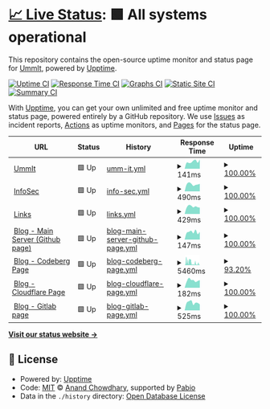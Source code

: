 # [📈 Live Status](https://status.ummit.dev): <!--live status--> **🟩 All systems operational**

This repository contains the open-source uptime monitor and status page for [UmmIt](https://ummit.dev), powered by [Upptime](https://github.com/upptime/upptime).

[![Uptime CI](https://github.com/UmmItC/upptime/workflows/Uptime%20CI/badge.svg)](https://github.com/UmmItC/upptime/actions?query=workflow%3A%22Uptime+CI%22)
[![Response Time CI](https://github.com/UmmItC/upptime/workflows/Response%20Time%20CI/badge.svg)](https://github.com/UmmItC/upptime/actions?query=workflow%3A%22Response+Time+CI%22)
[![Graphs CI](https://github.com/UmmItC/upptime/workflows/Graphs%20CI/badge.svg)](https://github.com/UmmItC/upptime/actions?query=workflow%3A%22Graphs+CI%22)
[![Static Site CI](https://github.com/UmmItC/upptime/workflows/Static%20Site%20CI/badge.svg)](https://github.com/UmmItC/upptime/actions?query=workflow%3A%22Static+Site+CI%22)
[![Summary CI](https://github.com/UmmItC/upptime/workflows/Summary%20CI/badge.svg)](https://github.com/UmmItC/upptime/actions?query=workflow%3A%22Summary+CI%22)

With [Upptime](https://upptime.js.org), you can get your own unlimited and free uptime monitor and status page, powered entirely by a GitHub repository. We use [Issues](https://github.com/UmmItC/upptime/issues) as incident reports, [Actions](https://github.com/UmmItC/upptime/actions) as uptime monitors, and [Pages](https://status.ummit.dev) for the status page.

<!--start: status pages-->
<!-- This summary is generated by Upptime (https://github.com/upptime/upptime) -->
<!-- Do not edit this manually, your changes will be overwritten -->
<!-- prettier-ignore -->
| URL | Status | History | Response Time | Uptime |
| --- | ------ | ------- | ------------- | ------ |
| <img alt="" src="https://icons.duckduckgo.com/ip3/ummit.dev.ico" height="13"> [UmmIt](https://ummit.dev) | 🟩 Up | [umm-it.yml](https://github.com/UmmItC/Upptime/commits/HEAD/history/umm-it.yml) | <details><summary><img alt="Response time graph" src="./graphs/umm-it/response-time-week.png" height="20"> 141ms</summary><br><a href="https://status.ummit.dev/history/umm-it"><img alt="Response time 122" src="https://img.shields.io/endpoint?url=https%3A%2F%2Fraw.githubusercontent.com%2FUmmItC%2FUpptime%2FHEAD%2Fapi%2Fumm-it%2Fresponse-time.json"></a><br><a href="https://status.ummit.dev/history/umm-it"><img alt="24-hour response time 181" src="https://img.shields.io/endpoint?url=https%3A%2F%2Fraw.githubusercontent.com%2FUmmItC%2FUpptime%2FHEAD%2Fapi%2Fumm-it%2Fresponse-time-day.json"></a><br><a href="https://status.ummit.dev/history/umm-it"><img alt="7-day response time 141" src="https://img.shields.io/endpoint?url=https%3A%2F%2Fraw.githubusercontent.com%2FUmmItC%2FUpptime%2FHEAD%2Fapi%2Fumm-it%2Fresponse-time-week.json"></a><br><a href="https://status.ummit.dev/history/umm-it"><img alt="30-day response time 130" src="https://img.shields.io/endpoint?url=https%3A%2F%2Fraw.githubusercontent.com%2FUmmItC%2FUpptime%2FHEAD%2Fapi%2Fumm-it%2Fresponse-time-month.json"></a><br><a href="https://status.ummit.dev/history/umm-it"><img alt="1-year response time 122" src="https://img.shields.io/endpoint?url=https%3A%2F%2Fraw.githubusercontent.com%2FUmmItC%2FUpptime%2FHEAD%2Fapi%2Fumm-it%2Fresponse-time-year.json"></a></details> | <details><summary><a href="https://status.ummit.dev/history/umm-it">100.00%</a></summary><a href="https://status.ummit.dev/history/umm-it"><img alt="All-time uptime 100.00%" src="https://img.shields.io/endpoint?url=https%3A%2F%2Fraw.githubusercontent.com%2FUmmItC%2FUpptime%2FHEAD%2Fapi%2Fumm-it%2Fuptime.json"></a><br><a href="https://status.ummit.dev/history/umm-it"><img alt="24-hour uptime 100.00%" src="https://img.shields.io/endpoint?url=https%3A%2F%2Fraw.githubusercontent.com%2FUmmItC%2FUpptime%2FHEAD%2Fapi%2Fumm-it%2Fuptime-day.json"></a><br><a href="https://status.ummit.dev/history/umm-it"><img alt="7-day uptime 100.00%" src="https://img.shields.io/endpoint?url=https%3A%2F%2Fraw.githubusercontent.com%2FUmmItC%2FUpptime%2FHEAD%2Fapi%2Fumm-it%2Fuptime-week.json"></a><br><a href="https://status.ummit.dev/history/umm-it"><img alt="30-day uptime 100.00%" src="https://img.shields.io/endpoint?url=https%3A%2F%2Fraw.githubusercontent.com%2FUmmItC%2FUpptime%2FHEAD%2Fapi%2Fumm-it%2Fuptime-month.json"></a><br><a href="https://status.ummit.dev/history/umm-it"><img alt="1-year uptime 100.00%" src="https://img.shields.io/endpoint?url=https%3A%2F%2Fraw.githubusercontent.com%2FUmmItC%2FUpptime%2FHEAD%2Fapi%2Fumm-it%2Fuptime-year.json"></a></details>
| <img alt="" src="https://icons.duckduckgo.com/ip3/infosec.ummit.dev.ico" height="13"> [InfoSec](https://infosec.ummit.dev) | 🟩 Up | [info-sec.yml](https://github.com/UmmItC/Upptime/commits/HEAD/history/info-sec.yml) | <details><summary><img alt="Response time graph" src="./graphs/info-sec/response-time-week.png" height="20"> 490ms</summary><br><a href="https://status.ummit.dev/history/info-sec"><img alt="Response time 513" src="https://img.shields.io/endpoint?url=https%3A%2F%2Fraw.githubusercontent.com%2FUmmItC%2FUpptime%2FHEAD%2Fapi%2Finfo-sec%2Fresponse-time.json"></a><br><a href="https://status.ummit.dev/history/info-sec"><img alt="24-hour response time 514" src="https://img.shields.io/endpoint?url=https%3A%2F%2Fraw.githubusercontent.com%2FUmmItC%2FUpptime%2FHEAD%2Fapi%2Finfo-sec%2Fresponse-time-day.json"></a><br><a href="https://status.ummit.dev/history/info-sec"><img alt="7-day response time 490" src="https://img.shields.io/endpoint?url=https%3A%2F%2Fraw.githubusercontent.com%2FUmmItC%2FUpptime%2FHEAD%2Fapi%2Finfo-sec%2Fresponse-time-week.json"></a><br><a href="https://status.ummit.dev/history/info-sec"><img alt="30-day response time 486" src="https://img.shields.io/endpoint?url=https%3A%2F%2Fraw.githubusercontent.com%2FUmmItC%2FUpptime%2FHEAD%2Fapi%2Finfo-sec%2Fresponse-time-month.json"></a><br><a href="https://status.ummit.dev/history/info-sec"><img alt="1-year response time 513" src="https://img.shields.io/endpoint?url=https%3A%2F%2Fraw.githubusercontent.com%2FUmmItC%2FUpptime%2FHEAD%2Fapi%2Finfo-sec%2Fresponse-time-year.json"></a></details> | <details><summary><a href="https://status.ummit.dev/history/info-sec">100.00%</a></summary><a href="https://status.ummit.dev/history/info-sec"><img alt="All-time uptime 99.99%" src="https://img.shields.io/endpoint?url=https%3A%2F%2Fraw.githubusercontent.com%2FUmmItC%2FUpptime%2FHEAD%2Fapi%2Finfo-sec%2Fuptime.json"></a><br><a href="https://status.ummit.dev/history/info-sec"><img alt="24-hour uptime 100.00%" src="https://img.shields.io/endpoint?url=https%3A%2F%2Fraw.githubusercontent.com%2FUmmItC%2FUpptime%2FHEAD%2Fapi%2Finfo-sec%2Fuptime-day.json"></a><br><a href="https://status.ummit.dev/history/info-sec"><img alt="7-day uptime 100.00%" src="https://img.shields.io/endpoint?url=https%3A%2F%2Fraw.githubusercontent.com%2FUmmItC%2FUpptime%2FHEAD%2Fapi%2Finfo-sec%2Fuptime-week.json"></a><br><a href="https://status.ummit.dev/history/info-sec"><img alt="30-day uptime 100.00%" src="https://img.shields.io/endpoint?url=https%3A%2F%2Fraw.githubusercontent.com%2FUmmItC%2FUpptime%2FHEAD%2Fapi%2Finfo-sec%2Fuptime-month.json"></a><br><a href="https://status.ummit.dev/history/info-sec"><img alt="1-year uptime 99.99%" src="https://img.shields.io/endpoint?url=https%3A%2F%2Fraw.githubusercontent.com%2FUmmItC%2FUpptime%2FHEAD%2Fapi%2Finfo-sec%2Fuptime-year.json"></a></details>
| <img alt="" src="https://icons.duckduckgo.com/ip3/links.ummit.dev.ico" height="13"> [Links](https://links.ummit.dev) | 🟩 Up | [links.yml](https://github.com/UmmItC/Upptime/commits/HEAD/history/links.yml) | <details><summary><img alt="Response time graph" src="./graphs/links/response-time-week.png" height="20"> 429ms</summary><br><a href="https://status.ummit.dev/history/links"><img alt="Response time 424" src="https://img.shields.io/endpoint?url=https%3A%2F%2Fraw.githubusercontent.com%2FUmmItC%2FUpptime%2FHEAD%2Fapi%2Flinks%2Fresponse-time.json"></a><br><a href="https://status.ummit.dev/history/links"><img alt="24-hour response time 369" src="https://img.shields.io/endpoint?url=https%3A%2F%2Fraw.githubusercontent.com%2FUmmItC%2FUpptime%2FHEAD%2Fapi%2Flinks%2Fresponse-time-day.json"></a><br><a href="https://status.ummit.dev/history/links"><img alt="7-day response time 429" src="https://img.shields.io/endpoint?url=https%3A%2F%2Fraw.githubusercontent.com%2FUmmItC%2FUpptime%2FHEAD%2Fapi%2Flinks%2Fresponse-time-week.json"></a><br><a href="https://status.ummit.dev/history/links"><img alt="30-day response time 416" src="https://img.shields.io/endpoint?url=https%3A%2F%2Fraw.githubusercontent.com%2FUmmItC%2FUpptime%2FHEAD%2Fapi%2Flinks%2Fresponse-time-month.json"></a><br><a href="https://status.ummit.dev/history/links"><img alt="1-year response time 424" src="https://img.shields.io/endpoint?url=https%3A%2F%2Fraw.githubusercontent.com%2FUmmItC%2FUpptime%2FHEAD%2Fapi%2Flinks%2Fresponse-time-year.json"></a></details> | <details><summary><a href="https://status.ummit.dev/history/links">100.00%</a></summary><a href="https://status.ummit.dev/history/links"><img alt="All-time uptime 100.00%" src="https://img.shields.io/endpoint?url=https%3A%2F%2Fraw.githubusercontent.com%2FUmmItC%2FUpptime%2FHEAD%2Fapi%2Flinks%2Fuptime.json"></a><br><a href="https://status.ummit.dev/history/links"><img alt="24-hour uptime 100.00%" src="https://img.shields.io/endpoint?url=https%3A%2F%2Fraw.githubusercontent.com%2FUmmItC%2FUpptime%2FHEAD%2Fapi%2Flinks%2Fuptime-day.json"></a><br><a href="https://status.ummit.dev/history/links"><img alt="7-day uptime 100.00%" src="https://img.shields.io/endpoint?url=https%3A%2F%2Fraw.githubusercontent.com%2FUmmItC%2FUpptime%2FHEAD%2Fapi%2Flinks%2Fuptime-week.json"></a><br><a href="https://status.ummit.dev/history/links"><img alt="30-day uptime 100.00%" src="https://img.shields.io/endpoint?url=https%3A%2F%2Fraw.githubusercontent.com%2FUmmItC%2FUpptime%2FHEAD%2Fapi%2Flinks%2Fuptime-month.json"></a><br><a href="https://status.ummit.dev/history/links"><img alt="1-year uptime 100.00%" src="https://img.shields.io/endpoint?url=https%3A%2F%2Fraw.githubusercontent.com%2FUmmItC%2FUpptime%2FHEAD%2Fapi%2Flinks%2Fuptime-year.json"></a></details>
| <img alt="" src="https://icons.duckduckgo.com/ip3/blog.ummit.dev.ico" height="13"> [Blog - Main Server (Github page)](https://blog.ummit.dev) | 🟩 Up | [blog-main-server-github-page.yml](https://github.com/UmmItC/Upptime/commits/HEAD/history/blog-main-server-github-page.yml) | <details><summary><img alt="Response time graph" src="./graphs/blog-main-server-github-page/response-time-week.png" height="20"> 147ms</summary><br><a href="https://status.ummit.dev/history/blog-main-server-github-page"><img alt="Response time 157" src="https://img.shields.io/endpoint?url=https%3A%2F%2Fraw.githubusercontent.com%2FUmmItC%2FUpptime%2FHEAD%2Fapi%2Fblog-main-server-github-page%2Fresponse-time.json"></a><br><a href="https://status.ummit.dev/history/blog-main-server-github-page"><img alt="24-hour response time 149" src="https://img.shields.io/endpoint?url=https%3A%2F%2Fraw.githubusercontent.com%2FUmmItC%2FUpptime%2FHEAD%2Fapi%2Fblog-main-server-github-page%2Fresponse-time-day.json"></a><br><a href="https://status.ummit.dev/history/blog-main-server-github-page"><img alt="7-day response time 147" src="https://img.shields.io/endpoint?url=https%3A%2F%2Fraw.githubusercontent.com%2FUmmItC%2FUpptime%2FHEAD%2Fapi%2Fblog-main-server-github-page%2Fresponse-time-week.json"></a><br><a href="https://status.ummit.dev/history/blog-main-server-github-page"><img alt="30-day response time 155" src="https://img.shields.io/endpoint?url=https%3A%2F%2Fraw.githubusercontent.com%2FUmmItC%2FUpptime%2FHEAD%2Fapi%2Fblog-main-server-github-page%2Fresponse-time-month.json"></a><br><a href="https://status.ummit.dev/history/blog-main-server-github-page"><img alt="1-year response time 157" src="https://img.shields.io/endpoint?url=https%3A%2F%2Fraw.githubusercontent.com%2FUmmItC%2FUpptime%2FHEAD%2Fapi%2Fblog-main-server-github-page%2Fresponse-time-year.json"></a></details> | <details><summary><a href="https://status.ummit.dev/history/blog-main-server-github-page">100.00%</a></summary><a href="https://status.ummit.dev/history/blog-main-server-github-page"><img alt="All-time uptime 100.00%" src="https://img.shields.io/endpoint?url=https%3A%2F%2Fraw.githubusercontent.com%2FUmmItC%2FUpptime%2FHEAD%2Fapi%2Fblog-main-server-github-page%2Fuptime.json"></a><br><a href="https://status.ummit.dev/history/blog-main-server-github-page"><img alt="24-hour uptime 100.00%" src="https://img.shields.io/endpoint?url=https%3A%2F%2Fraw.githubusercontent.com%2FUmmItC%2FUpptime%2FHEAD%2Fapi%2Fblog-main-server-github-page%2Fuptime-day.json"></a><br><a href="https://status.ummit.dev/history/blog-main-server-github-page"><img alt="7-day uptime 100.00%" src="https://img.shields.io/endpoint?url=https%3A%2F%2Fraw.githubusercontent.com%2FUmmItC%2FUpptime%2FHEAD%2Fapi%2Fblog-main-server-github-page%2Fuptime-week.json"></a><br><a href="https://status.ummit.dev/history/blog-main-server-github-page"><img alt="30-day uptime 100.00%" src="https://img.shields.io/endpoint?url=https%3A%2F%2Fraw.githubusercontent.com%2FUmmItC%2FUpptime%2FHEAD%2Fapi%2Fblog-main-server-github-page%2Fuptime-month.json"></a><br><a href="https://status.ummit.dev/history/blog-main-server-github-page"><img alt="1-year uptime 100.00%" src="https://img.shields.io/endpoint?url=https%3A%2F%2Fraw.githubusercontent.com%2FUmmItC%2FUpptime%2FHEAD%2Fapi%2Fblog-main-server-github-page%2Fuptime-year.json"></a></details>
| <img alt="" src="https://icons.duckduckgo.com/ip3/cb-blog.ummit.dev.ico" height="13"> [Blog - Codeberg Page](https://cb-blog.ummit.dev) | 🟩 Up | [blog-codeberg-page.yml](https://github.com/UmmItC/Upptime/commits/HEAD/history/blog-codeberg-page.yml) | <details><summary><img alt="Response time graph" src="./graphs/blog-codeberg-page/response-time-week.png" height="20"> 5460ms</summary><br><a href="https://status.ummit.dev/history/blog-codeberg-page"><img alt="Response time 3620" src="https://img.shields.io/endpoint?url=https%3A%2F%2Fraw.githubusercontent.com%2FUmmItC%2FUpptime%2FHEAD%2Fapi%2Fblog-codeberg-page%2Fresponse-time.json"></a><br><a href="https://status.ummit.dev/history/blog-codeberg-page"><img alt="24-hour response time 567" src="https://img.shields.io/endpoint?url=https%3A%2F%2Fraw.githubusercontent.com%2FUmmItC%2FUpptime%2FHEAD%2Fapi%2Fblog-codeberg-page%2Fresponse-time-day.json"></a><br><a href="https://status.ummit.dev/history/blog-codeberg-page"><img alt="7-day response time 5460" src="https://img.shields.io/endpoint?url=https%3A%2F%2Fraw.githubusercontent.com%2FUmmItC%2FUpptime%2FHEAD%2Fapi%2Fblog-codeberg-page%2Fresponse-time-week.json"></a><br><a href="https://status.ummit.dev/history/blog-codeberg-page"><img alt="30-day response time 4033" src="https://img.shields.io/endpoint?url=https%3A%2F%2Fraw.githubusercontent.com%2FUmmItC%2FUpptime%2FHEAD%2Fapi%2Fblog-codeberg-page%2Fresponse-time-month.json"></a><br><a href="https://status.ummit.dev/history/blog-codeberg-page"><img alt="1-year response time 3620" src="https://img.shields.io/endpoint?url=https%3A%2F%2Fraw.githubusercontent.com%2FUmmItC%2FUpptime%2FHEAD%2Fapi%2Fblog-codeberg-page%2Fresponse-time-year.json"></a></details> | <details><summary><a href="https://status.ummit.dev/history/blog-codeberg-page">93.20%</a></summary><a href="https://status.ummit.dev/history/blog-codeberg-page"><img alt="All-time uptime 98.82%" src="https://img.shields.io/endpoint?url=https%3A%2F%2Fraw.githubusercontent.com%2FUmmItC%2FUpptime%2FHEAD%2Fapi%2Fblog-codeberg-page%2Fuptime.json"></a><br><a href="https://status.ummit.dev/history/blog-codeberg-page"><img alt="24-hour uptime 100.00%" src="https://img.shields.io/endpoint?url=https%3A%2F%2Fraw.githubusercontent.com%2FUmmItC%2FUpptime%2FHEAD%2Fapi%2Fblog-codeberg-page%2Fuptime-day.json"></a><br><a href="https://status.ummit.dev/history/blog-codeberg-page"><img alt="7-day uptime 93.20%" src="https://img.shields.io/endpoint?url=https%3A%2F%2Fraw.githubusercontent.com%2FUmmItC%2FUpptime%2FHEAD%2Fapi%2Fblog-codeberg-page%2Fuptime-week.json"></a><br><a href="https://status.ummit.dev/history/blog-codeberg-page"><img alt="30-day uptime 95.87%" src="https://img.shields.io/endpoint?url=https%3A%2F%2Fraw.githubusercontent.com%2FUmmItC%2FUpptime%2FHEAD%2Fapi%2Fblog-codeberg-page%2Fuptime-month.json"></a><br><a href="https://status.ummit.dev/history/blog-codeberg-page"><img alt="1-year uptime 98.82%" src="https://img.shields.io/endpoint?url=https%3A%2F%2Fraw.githubusercontent.com%2FUmmItC%2FUpptime%2FHEAD%2Fapi%2Fblog-codeberg-page%2Fuptime-year.json"></a></details>
| <img alt="" src="https://icons.duckduckgo.com/ip3/cf-blog.ummit.dev.ico" height="13"> [Blog - Cloudflare Page](https://cf-blog.ummit.dev) | 🟩 Up | [blog-cloudflare-page.yml](https://github.com/UmmItC/Upptime/commits/HEAD/history/blog-cloudflare-page.yml) | <details><summary><img alt="Response time graph" src="./graphs/blog-cloudflare-page/response-time-week.png" height="20"> 182ms</summary><br><a href="https://status.ummit.dev/history/blog-cloudflare-page"><img alt="Response time 162" src="https://img.shields.io/endpoint?url=https%3A%2F%2Fraw.githubusercontent.com%2FUmmItC%2FUpptime%2FHEAD%2Fapi%2Fblog-cloudflare-page%2Fresponse-time.json"></a><br><a href="https://status.ummit.dev/history/blog-cloudflare-page"><img alt="24-hour response time 189" src="https://img.shields.io/endpoint?url=https%3A%2F%2Fraw.githubusercontent.com%2FUmmItC%2FUpptime%2FHEAD%2Fapi%2Fblog-cloudflare-page%2Fresponse-time-day.json"></a><br><a href="https://status.ummit.dev/history/blog-cloudflare-page"><img alt="7-day response time 182" src="https://img.shields.io/endpoint?url=https%3A%2F%2Fraw.githubusercontent.com%2FUmmItC%2FUpptime%2FHEAD%2Fapi%2Fblog-cloudflare-page%2Fresponse-time-week.json"></a><br><a href="https://status.ummit.dev/history/blog-cloudflare-page"><img alt="30-day response time 171" src="https://img.shields.io/endpoint?url=https%3A%2F%2Fraw.githubusercontent.com%2FUmmItC%2FUpptime%2FHEAD%2Fapi%2Fblog-cloudflare-page%2Fresponse-time-month.json"></a><br><a href="https://status.ummit.dev/history/blog-cloudflare-page"><img alt="1-year response time 162" src="https://img.shields.io/endpoint?url=https%3A%2F%2Fraw.githubusercontent.com%2FUmmItC%2FUpptime%2FHEAD%2Fapi%2Fblog-cloudflare-page%2Fresponse-time-year.json"></a></details> | <details><summary><a href="https://status.ummit.dev/history/blog-cloudflare-page">100.00%</a></summary><a href="https://status.ummit.dev/history/blog-cloudflare-page"><img alt="All-time uptime 100.00%" src="https://img.shields.io/endpoint?url=https%3A%2F%2Fraw.githubusercontent.com%2FUmmItC%2FUpptime%2FHEAD%2Fapi%2Fblog-cloudflare-page%2Fuptime.json"></a><br><a href="https://status.ummit.dev/history/blog-cloudflare-page"><img alt="24-hour uptime 100.00%" src="https://img.shields.io/endpoint?url=https%3A%2F%2Fraw.githubusercontent.com%2FUmmItC%2FUpptime%2FHEAD%2Fapi%2Fblog-cloudflare-page%2Fuptime-day.json"></a><br><a href="https://status.ummit.dev/history/blog-cloudflare-page"><img alt="7-day uptime 100.00%" src="https://img.shields.io/endpoint?url=https%3A%2F%2Fraw.githubusercontent.com%2FUmmItC%2FUpptime%2FHEAD%2Fapi%2Fblog-cloudflare-page%2Fuptime-week.json"></a><br><a href="https://status.ummit.dev/history/blog-cloudflare-page"><img alt="30-day uptime 100.00%" src="https://img.shields.io/endpoint?url=https%3A%2F%2Fraw.githubusercontent.com%2FUmmItC%2FUpptime%2FHEAD%2Fapi%2Fblog-cloudflare-page%2Fuptime-month.json"></a><br><a href="https://status.ummit.dev/history/blog-cloudflare-page"><img alt="1-year uptime 100.00%" src="https://img.shields.io/endpoint?url=https%3A%2F%2Fraw.githubusercontent.com%2FUmmItC%2FUpptime%2FHEAD%2Fapi%2Fblog-cloudflare-page%2Fuptime-year.json"></a></details>
| <img alt="" src="https://icons.duckduckgo.com/ip3/gl-blog.ummit.dev.ico" height="13"> [Blog - Gitlab page](https://gl-blog.ummit.dev) | 🟩 Up | [blog-gitlab-page.yml](https://github.com/UmmItC/Upptime/commits/HEAD/history/blog-gitlab-page.yml) | <details><summary><img alt="Response time graph" src="./graphs/blog-gitlab-page/response-time-week.png" height="20"> 525ms</summary><br><a href="https://status.ummit.dev/history/blog-gitlab-page"><img alt="Response time 532" src="https://img.shields.io/endpoint?url=https%3A%2F%2Fraw.githubusercontent.com%2FUmmItC%2FUpptime%2FHEAD%2Fapi%2Fblog-gitlab-page%2Fresponse-time.json"></a><br><a href="https://status.ummit.dev/history/blog-gitlab-page"><img alt="24-hour response time 405" src="https://img.shields.io/endpoint?url=https%3A%2F%2Fraw.githubusercontent.com%2FUmmItC%2FUpptime%2FHEAD%2Fapi%2Fblog-gitlab-page%2Fresponse-time-day.json"></a><br><a href="https://status.ummit.dev/history/blog-gitlab-page"><img alt="7-day response time 525" src="https://img.shields.io/endpoint?url=https%3A%2F%2Fraw.githubusercontent.com%2FUmmItC%2FUpptime%2FHEAD%2Fapi%2Fblog-gitlab-page%2Fresponse-time-week.json"></a><br><a href="https://status.ummit.dev/history/blog-gitlab-page"><img alt="30-day response time 530" src="https://img.shields.io/endpoint?url=https%3A%2F%2Fraw.githubusercontent.com%2FUmmItC%2FUpptime%2FHEAD%2Fapi%2Fblog-gitlab-page%2Fresponse-time-month.json"></a><br><a href="https://status.ummit.dev/history/blog-gitlab-page"><img alt="1-year response time 532" src="https://img.shields.io/endpoint?url=https%3A%2F%2Fraw.githubusercontent.com%2FUmmItC%2FUpptime%2FHEAD%2Fapi%2Fblog-gitlab-page%2Fresponse-time-year.json"></a></details> | <details><summary><a href="https://status.ummit.dev/history/blog-gitlab-page">100.00%</a></summary><a href="https://status.ummit.dev/history/blog-gitlab-page"><img alt="All-time uptime 99.99%" src="https://img.shields.io/endpoint?url=https%3A%2F%2Fraw.githubusercontent.com%2FUmmItC%2FUpptime%2FHEAD%2Fapi%2Fblog-gitlab-page%2Fuptime.json"></a><br><a href="https://status.ummit.dev/history/blog-gitlab-page"><img alt="24-hour uptime 100.00%" src="https://img.shields.io/endpoint?url=https%3A%2F%2Fraw.githubusercontent.com%2FUmmItC%2FUpptime%2FHEAD%2Fapi%2Fblog-gitlab-page%2Fuptime-day.json"></a><br><a href="https://status.ummit.dev/history/blog-gitlab-page"><img alt="7-day uptime 100.00%" src="https://img.shields.io/endpoint?url=https%3A%2F%2Fraw.githubusercontent.com%2FUmmItC%2FUpptime%2FHEAD%2Fapi%2Fblog-gitlab-page%2Fuptime-week.json"></a><br><a href="https://status.ummit.dev/history/blog-gitlab-page"><img alt="30-day uptime 100.00%" src="https://img.shields.io/endpoint?url=https%3A%2F%2Fraw.githubusercontent.com%2FUmmItC%2FUpptime%2FHEAD%2Fapi%2Fblog-gitlab-page%2Fuptime-month.json"></a><br><a href="https://status.ummit.dev/history/blog-gitlab-page"><img alt="1-year uptime 99.99%" src="https://img.shields.io/endpoint?url=https%3A%2F%2Fraw.githubusercontent.com%2FUmmItC%2FUpptime%2FHEAD%2Fapi%2Fblog-gitlab-page%2Fuptime-year.json"></a></details>

<!--end: status pages-->

[**Visit our status website →**](https://status.ummit.dev)

## 📄 License

- Powered by: [Upptime](https://github.com/upptime/upptime)
- Code: [MIT](./LICENSE) © [Anand Chowdhary](https://anandchowdhary.com), supported by [Pabio](https://pabio.com)
- Data in the `./history` directory: [Open Database License](https://opendatacommons.org/licenses/odbl/1-0/)
